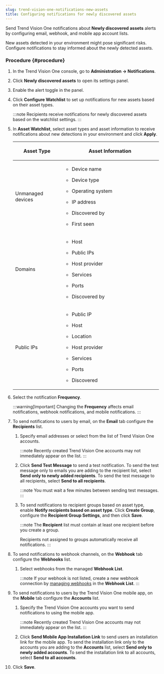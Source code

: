 ```yaml
---
slug: trend-vision-one-notifications-new-assets
title: Configuring notifications for newly discovered assets
---
```


Send Trend Vision One notifications about **Newly discovered assets** alerts by configuring email, webhook, and mobile app account lists.

New assets detected in your environment might pose significant risks. Configure notifications to stay informed about the newly detected assets.

### Procedure {#procedure}

1.  In the Trend Vision One console, go to **Administration → Notifications**.

2.  Click **Newly discovered assets** to open its settings panel.

3.  Enable the alert toggle in the panel.

4.  Click **Configure Watchlist** to set up notifications for new assets based on their asset types.

    :::note
    Recipients receive notifications for newly discovered assets based on the watchlist settings.
    :::

5.  In **Asset Watchlist**, select asset types and asset information to receive notifications about new detections in your environment and click **Apply**.

    <table>
    <colgroup>
    <col style="width: 33%" />
    <col style="width: 67%" />
    </colgroup>
    <thead>
    <tr>
    <th><p>Asset Type</p></th>
    <th><p>Asset Information</p></th>
    </tr>
    </thead>
    <tbody>
    <tr>
    <td><p>Unmanaged devices</p></td>
    <td><ul>
    <li><p>Device name</p></li>
    <li><p>Device type</p></li>
    <li><p>Operating system</p></li>
    <li><p>IP address</p></li>
    <li><p>Discovered by</p></li>
    <li><p>First seen</p></li>
    </ul></td>
    </tr>
    <tr>
    <td><p>Domains</p></td>
    <td><ul>
    <li><p>Host</p></li>
    <li><p>Public IPs</p></li>
    <li><p>Host provider</p></li>
    <li><p>Services</p></li>
    <li><p>Ports</p></li>
    <li><p>Discovered by</p></li>
    </ul></td>
    </tr>
    <tr>
    <td><p>Public IPs</p></td>
    <td><ul>
    <li><p>Public IP</p></li>
    <li><p>Host</p></li>
    <li><p>Location</p></li>
    <li><p>Host provider</p></li>
    <li><p>Services</p></li>
    <li><p>Ports</p></li>
    <li><p>Discovered</p></li>
    </ul></td>
    </tr>
    </tbody>
    </table>

6.  Select the notification **Frequency**.

    :::warning[Important]
    Changing the **Frequency** affects email notifications, webhook notifications, and mobile notifications.
    :::

7.  To send notifications to users by email, on the **Email** tab configure the **Recipients** list.

    1.  Specify email addresses or select from the list of Trend Vision One accounts.

        :::note
        Recently created Trend Vision One accounts may not immediately appear on the list.
        :::

    2.  Click **Send Test Message** to send a test notification. To send the test message only to emails you are adding to the recipient list, select **Send only to newly added recipients**. To send the test message to all recipients, select **Send to all recipients**.

        :::note
        You must wait a few minutes between sending test messages.
        :::

    3.  To send notifications to recipient groups based on asset type, enable **Notify recipients based on asset type**. Click **Create Group**, configure the **Recipient Group Settings**, and then click **Save**.

        :::note
        The **Recipient** list must contain at least one recipient before you create a group.

        Recipients not assigned to groups automatically receive all notifications.
        :::

8.  To send notifications to webhook channels, on the **Webhook** tab configure the **Webhooks** list.

    1.  Select webhooks from the managed **Webhook List**.

        :::note
        If your webhook is not listed, create a new webhook connection by [managing webhooks](managing-webhooks.md) in the **Webhook List**.
        :::

9.  To send notifications to users by the Trend Vision One mobile app, on the **Mobile** tab configure the **Accounts** list.

    1.  Specify the Trend Vision One accounts you want to send notifications to using the mobile app.

        :::note
        Recently created Trend Vision One accounts may not immediately appear on the list.
        :::

    2.  Click **Send Mobile App Installation Link** to send users an installation link for the mobile app. To send the installation link only to the accounts you are adding to the **Accounts** list, select **Send only to newly added accounts**. To send the installation link to all accounts, select **Send to all accounts**.

10. Click **Save**.
